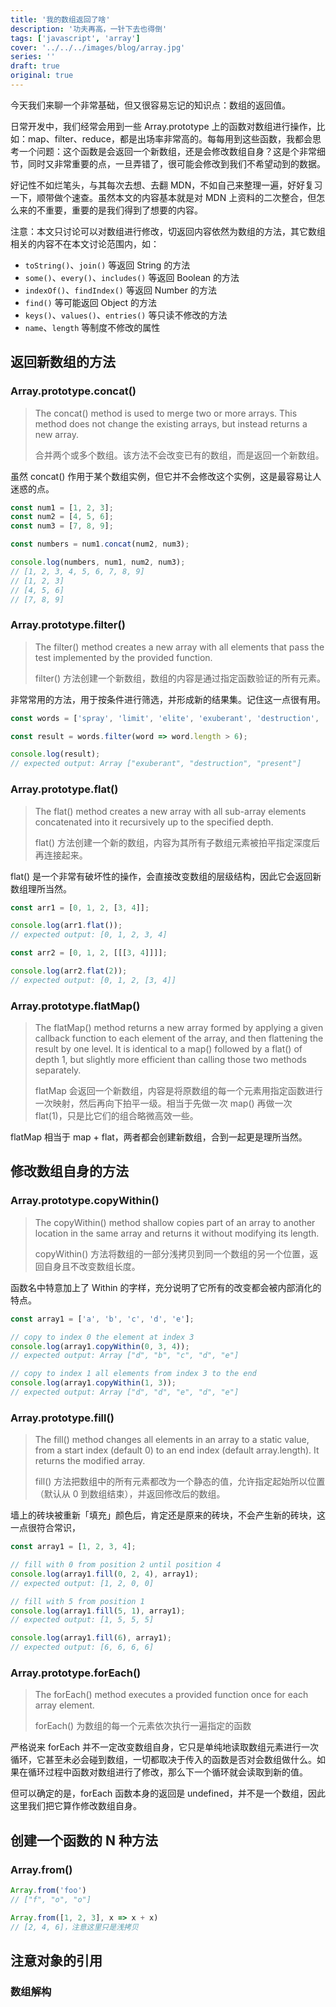 ```yaml
---
title: '我的数组返回了啥'
description: '功夫再高，一针下去也得倒'
tags: ['javascript', 'array']
cover: '../../../images/blog/array.jpg'
series: ''
draft: true
original: true
---
```


今天我们来聊一个非常基础，但又很容易忘记的知识点：数组的返回值。

日常开发中，我们经常会用到一些 Array.prototype 上的函数对数组进行操作，比如：map、filter、reduce，都是出场率非常高的。每每用到这些函数，我都会思考一个问题：这个函数是会返回一个新数组，还是会修改数组自身？这是个非常细节，同时又非常重要的点，一旦弄错了，很可能会修改到我们不希望动到的数据。

好记性不如烂笔头，与其每次去想、去翻 MDN，不如自己来整理一遍，好好复习一下，顺带做个速查。虽然本文的内容基本就是对 MDN 上资料的二次整合，但怎么来的不重要，重要的是我们得到了想要的内容。

注意：本文只讨论可以对数组进行修改，切返回内容依然为数组的方法，其它数组相关的内容不在本文讨论范围内，如：

- `toString()`、`join()` 等返回 String 的方法
- `some()`、`every()`、`includes()` 等返回 Boolean 的方法
- `indexOf()`、`findIndex()` 等返回 Number 的方法
- `find()` 等可能返回 Object 的方法
- `keys()`、`values()`、`entries()` 等只读不修改的方法
- `name`、`length` 等制度不修改的属性

## 返回新数组的方法

### Array.prototype.concat()

> The concat() method is used to merge two or more arrays. This method does not change the existing arrays, but instead returns a new array.
>
> 合并两个或多个数组。该方法不会改变已有的数组，而是返回一个新数组。

虽然 concat() 作用于某个数组实例，但它并不会修改这个实例，这是最容易让人迷惑的点。

```typescript
const num1 = [1, 2, 3];
const num2 = [4, 5, 6];
const num3 = [7, 8, 9];

const numbers = num1.concat(num2, num3);

console.log(numbers, num1, num2, num3);
// [1, 2, 3, 4, 5, 6, 7, 8, 9]
// [1, 2, 3]
// [4, 5, 6]
// [7, 8, 9]
```

### Array.prototype.filter()

> The filter() method creates a new array with all elements that pass the test implemented by the provided function.
>
> filter() 方法创建一个新数组，数组的内容是通过指定函数验证的所有元素。

非常常用的方法，用于按条件进行筛选，并形成新的结果集。记住这一点很有用。

```typescript
const words = ['spray', 'limit', 'elite', 'exuberant', 'destruction', 'present'];

const result = words.filter(word => word.length > 6);

console.log(result);
// expected output: Array ["exuberant", "destruction", "present"]
```

### Array.prototype.flat()

> The flat() method creates a new array with all sub-array elements concatenated into it recursively up to the specified depth.
>
> flat() 方法创建一个新的数组，内容为其所有子数组元素被拍平指定深度后再连接起来。

flat() 是一个非常有破坏性的操作，会直接改变数组的层级结构，因此它会返回新数组理所当然。

```typescript
const arr1 = [0, 1, 2, [3, 4]];

console.log(arr1.flat());
// expected output: [0, 1, 2, 3, 4]

const arr2 = [0, 1, 2, [[[3, 4]]]];

console.log(arr2.flat(2));
// expected output: [0, 1, 2, [3, 4]]
```

### Array.prototype.flatMap()

> The flatMap() method returns a new array formed by applying a given callback function to each element of the array, and then flattening the result by one level. It is identical to a map() followed by a flat() of depth 1, but slightly more efficient than calling those two methods separately.
>
> flatMap 会返回一个新数组，内容是将原数组的每一个元素用指定函数进行一次映射，然后再向下拍平一级。相当于先做一次 map() 再做一次 flat(1)，只是比它们的组合略微高效一些。

flatMap 相当于 map + flat，两者都会创建新数组，合到一起更是理所当然。

## 修改数组自身的方法

### Array.prototype.copyWithin()

> The copyWithin() method shallow copies part of an array to another location in the same array and returns it without modifying its length.
>
> copyWithin() 方法将数组的一部分浅拷贝到同一个数组的另一个位置，返回自身且不改变数组长度。

函数名中特意加上了 Within 的字样，充分说明了它所有的改变都会被内部消化的特点。

```typescript
const array1 = ['a', 'b', 'c', 'd', 'e'];

// copy to index 0 the element at index 3
console.log(array1.copyWithin(0, 3, 4));
// expected output: Array ["d", "b", "c", "d", "e"]

// copy to index 1 all elements from index 3 to the end
console.log(array1.copyWithin(1, 3));
// expected output: Array ["d", "d", "e", "d", "e"]
```

### Array.prototype.fill()

> The fill() method changes all elements in an array to a static value, from a start index (default 0) to an end index (default array.length). It returns the modified array.
>
> fill() 方法把数组中的所有元素都改为一个静态的值，允许指定起始所以位置（默认从 0 到数组结束），并返回修改后的数组。

墙上的砖块被重新「填充」颜色后，肯定还是原来的砖块，不会产生新的砖块，这一点很符合常识，

```typescript
const array1 = [1, 2, 3, 4];

// fill with 0 from position 2 until position 4
console.log(array1.fill(0, 2, 4), array1);
// expected output: [1, 2, 0, 0]

// fill with 5 from position 1
console.log(array1.fill(5, 1), array1);
// expected output: [1, 5, 5, 5]

console.log(array1.fill(6), array1);
// expected output: [6, 6, 6, 6]

```

### Array.prototype.forEach()

> The forEach() method executes a provided function once for each array element.
>
> forEach() 为数组的每一个元素依次执行一遍指定的函数

严格说来 forEach 并不一定改变数组自身，它只是单纯地读取数组元素进行一次循环，它甚至未必会碰到数组，一切都取决于传入的函数是否对会数组做什么。如果在循环过程中函数对数组进行了修改，那么下一个循环就会读取到新的值。

但可以确定的是，forEach 函数本身的返回是 undefined，并不是一个数组，因此这里我们把它算作修改数组自身。

## 创建一个函数的 N 种方法

### Array.from()

```typescript
Array.from('foo')
// ["f", "o", "o"]

Array.from([1, 2, 3], x => x + x)
// [2, 4, 6]，注意这里只是浅拷贝
```

## 注意对象的引用

### 数组解构
